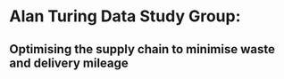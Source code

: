 # Alan Turing Data Study Group: 
## Optimising the supply chain to minimise waste and delivery mileage

